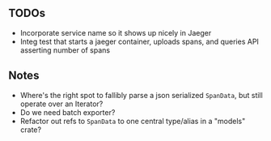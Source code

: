 ## TODOs

- Incorporate service name so it shows up nicely in Jaeger
- Integ test that starts a jaeger container, uploads spans, and queries API asserting number of spans

## Notes

- Where's the right spot to fallibly parse a json serialized `SpanData`, but still operate over an Iterator?
- Do we need batch exporter?
- Refactor out refs to `SpanData` to one central type/alias in a "models" crate?

